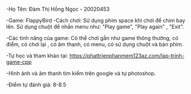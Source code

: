 -Họ Tên: Đàm Thị Hồng Ngọc - 20020453

-Game: FlappyBird
-Cách chơi: Sử dụng phím space  khi chơi để chim bay lên. 
             Sử dụng chuột để nhấn menu như: "Play game", "Play again" , "Exit".

-Các tính năng của game: Có thể chơi gần như game thông thường, có điểm, có chơi lại , có âm thanh,  có menu, có sử dụng chuột và bàn phím. 

-Tự học và tham khảo tại: 
	  https://phattrienphanmem123az.com/lap-trinh-game-cpp

-Hình ảnh và âm thanh tìm kiếm trên google và tự photoshop.

-Điểm tự đánh giá: 8-8.5 
   
